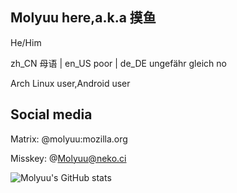 ## Molyuu here,a.k.a 摸鱼
He/Him

zh_CN 母语 | en_US poor | de_DE ungefähr gleich no

Arch Linux user,Android user

## Social media
Matrix: @molyuu:mozilla.org

Misskey: @Molyuu@neko.ci

![Molyuu's GitHub stats](https://github-readme-stats.vercel.app/api?username=Molyuu)

